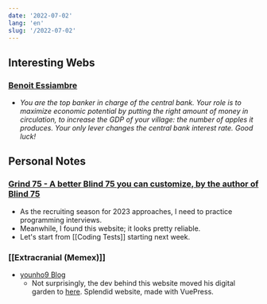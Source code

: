 ```yaml
---
date: '2022-07-02'
lang: 'en'
slug: '/2022-07-02'
---
```


## Interesting Webs

### [Benoit Essiambre](https://benoitessiambre.com/macro.html)

- _You are the top banker in charge of the central bank. Your role is to maximize economic potential by putting the right amount of money in circulation, to increase the GDP of your village: the number of apples it produces. Your only lever changes the central bank interest rate. Good luck!_

## Personal Notes

### [Grind 75 - A better Blind 75 you can customize, by the author of Blind 75](https://www.techinterviewhandbook.org/grind75)

- As the recruiting season for 2023 approaches, I need to practice programming interviews.
- Meanwhile, I found this website; it looks pretty reliable.
- Let's start from [[Coding Tests]] starting next week.

### [[Extracranial (Memex)]]

- [younho9 Blog](https://www.notion.so/younho9-Blog-9ed630c8603541bab20662b4854a891f)
  - Not surprisingly, the dev behind this website moved his digital garden to [here](https://notes.younho9.com/). Splendid website, made with VuePress.
